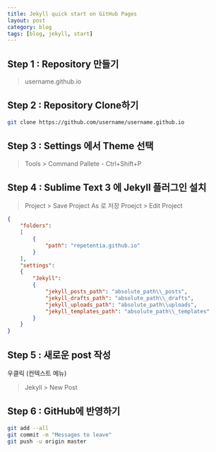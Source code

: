 ```yaml
---
title: Jekyll quick start on GitHub Pages
layout: post
category: blog
tags: [blog, jekyll, start]
---
```

## Step 1 : Repository 만들기
> username.github.io

## Step 2 : Repository Clone하기
```bash
git clone https://github.com/username/username.github.io
```

## Step 3 : Settings 에서 Theme 선택
> Tools > Command Pallete - Ctrl+Shift+P

## Step 4 : Sublime Text 3 에 Jekyll 플러그인 설치
> Project > Save Project As 로 저장
> Proejct > Edit Project

```json
{
	"folders":
	[
		{
			"path": "repetentia.github.io"
		}
	],
    "settings":
    {
        "Jekyll":
        {
            "jekyll_posts_path": "absolute_path\\_posts",
            "jekyll_drafts_path": "absolute_path\\_drafts",
            "jekyll_uploads_path": "absolute_path\\uploads",
            "jekyll_templates_path": "absolute_path\\_templates"
        }
    }
}

```

## Step 5 : 새로운 post 작성
 우클릭 (컨텍스트 메뉴)
 > Jekyll > New Post

## Step 6 : GitHub에 반영하기
```bash
git add --all
git commit -m "Messages to leave"
git push -u origin master
```

